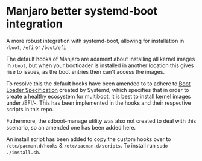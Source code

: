 # Manjaro better systemd-boot integration
A more robust integration with systemd-boot, allowing for installation in `/boot`, `/efi` or `/boot/efi`

The default hooks of Manjaro are adament about installing all kernel images in `/boot`, but when your bootloader is installed in another location this gives rise to issues, as the boot entries then can't access the images.

To resolve this the default hooks have been amended to to adhere to [Boot Loader Specification](https://systemd.io/BOOT_LOADER_SPECIFICATION/) created by Systemd, which specifies that in order to create a healthy ecosystem for multiboot, it is best to install kernel images under <bootloader dir>/EFI/<distro>-<UUID>. This has been implemented in the hooks and their respective scripts in this repo. 
  
Futhermore, the sdboot-manage utility was also not created to deal with this scenario, so an amended one has been added here.

An install script has been added to copy the custom hooks over to `/etc/pacman.d/hooks` & `/etc/pacman.d/scripts`.
To install run `sudo ./install.sh`.
